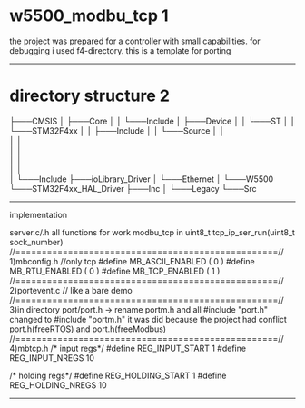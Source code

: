 # w5500_modbu_tcp 1
 the project was prepared for a controller with small capabilities.
 for debugging i used f4-directory.
 this is a template for porting
____
# directory structure 2
├───CMSIS
│   ├───Core
│   │   └───Include
│   ├───Device
│   │   └───ST
│   │       └───STM32F4xx
│   │           ├───Include
│   │           └───Source
│   │               
│   │                  
│   │                  
│   │                   
│   │                       
│   └───Include
├───ioLibrary_Driver
│   └───Ethernet
│       └───W5500
└───STM32F4xx_HAL_Driver
    ├───Inc
    │   └───Legacy
    └───Src
____	
implementation	

server.c/.h
all functions for work modbu_tcp in uint8_t 
tcp_ip_ser_run(uint8_t sock_number)
//==================================================//
1)mbconfig.h //only tcp
#define MB_ASCII_ENABLED                        (  0 )
#define MB_RTU_ENABLED                          (  0 )
#define MB_TCP_ENABLED                          (  1 )
//==================================================//
2)portevent.c // like a bare demo
//==================================================//
3)in directory port/port.h -> rename portm.h and all #include "port.h" changed to #include "portm.h"
it was did because the project had conflict port.h(freeRTOS) and port.h(freeModbus)
//==================================================//
4)mbtcp.h
/* input regs*/
#define REG_INPUT_START 1
#define REG_INPUT_NREGS 10

/* holding regs*/
#define  REG_HOLDING_START 1
#define  REG_HOLDING_NREGS 10 
____
